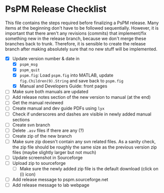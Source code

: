 # PsPM Release Checklist
This file contains the steps required before finalizing a PsPM release. Many items at the
beginning don't have to be followed sequentially. However, it is important that there aren't
any revisions (commits) that implement/fix something new in the release branch, because we
don't merge these branches back to trunk. Therefore, it is sensible to create the
release branch after making absolutely sure that no new stuff will be implemented.

- [x] Update version number & date in
  - [x] `pspm_msg`
  - [x] `pspm_quit`
  - [x] `pspm.fig`: Load `pspm.fig` into MATLAB, update `fig.Children(9).String` and save back to `pspm.fig`
  - [x] Manual and Developers Guide: front pages
- [ ] Make sure both manuals are updated
- [ ] Add release notes section of the new version to manual (at the end)
- [ ] Get the manual reviewed
- [ ] Create manual and dev guide PDFs using `lyx`
- [ ] Check if underscores and dashes are visible in newly added manual sections
- [ ] Create svn branch
- [ ] Delete `.asv` files if there are any (?)
- [ ] Create zip of the new branch
- [ ] Make sure zip doesn't contain any svn related files. As a sanity check, the zip file
should be roughly the same size as the previous version zip files (maybe slightly larger but not much)
- [ ] Update screenshot in Sourceforge
- [ ] Upload zip to sourceforge
  - [ ] Make sure the newly added zip file is the default download (click on (i) icon)
- [ ] Add release message to pspm.sourceforge.net
- [ ] Add release message to lab webpage
